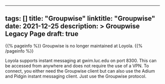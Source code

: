 ______________________________________________________________________

## tags: [] title: "Groupwise" linktitle: "Groupwise" date: 2021-12-25 description: > Groupwise Legacy Page draft: true

{{% pageinfo %}} Groupwise is no longer maintained at Loyola. {{% /pageinfo %}}

Loyola supports instant messaging at gwim.luc.edu on port 8300. This can be
accessed from anywhere and does not require the use of a VPN. To connect, you
either need the Groupwise client but can also use the Adium and Pidgin instant
messaging client. Just use the Groupwise protocol.
